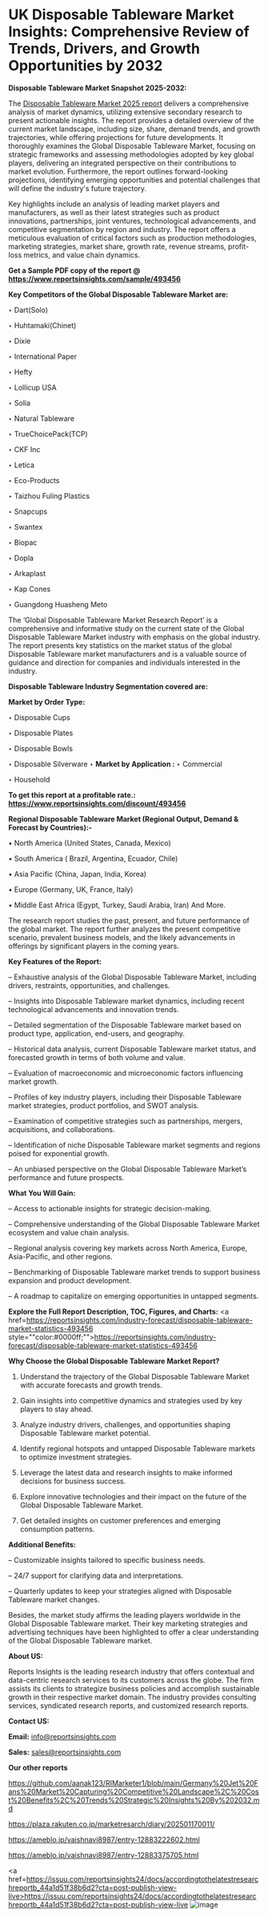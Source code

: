# UK Disposable Tableware Market Insights: Comprehensive Review of Trends, Drivers, and Growth Opportunities by 2032

<strong>Disposable Tableware Market Snapshot 2025-2032:</strong>

The <a href=https://www.reportsinsights.com/sample/493456>Disposable Tableware Market 2025 report</a> delivers a comprehensive analysis of market dynamics, utilizing extensive secondary research to present actionable insights. The report provides a detailed overview of the current market landscape, including size, share, demand trends, and growth trajectories, while offering projections for future developments. It thoroughly examines the Global Disposable Tableware Market, focusing on strategic frameworks and assessing methodologies adopted by key global players, delivering an integrated perspective on their contributions to market evolution. Furthermore, the report outlines forward-looking projections, identifying emerging opportunities and potential challenges that will define the industry's future trajectory.

Key highlights include an analysis of leading market players and manufacturers, as well as their latest strategies such as product innovations, partnerships, joint ventures, technological advancements, and competitive segmentation by region and industry. The report offers a meticulous evaluation of critical factors such as production methodologies, marketing strategies, market share, growth rate, revenue streams, profit-loss metrics, and value chain dynamics.

<strong>Get a Sample PDF copy of the report @ <a href=https://www.reportsinsights.com/sample/493456 style=color:#0000ff;>https://www.reportsinsights.com/sample/493456</a></strong>

<strong>Key Competitors of the Global Disposable Tableware Market are:</strong>

‣ Dart(Solo)

‣ Huhtamaki(Chinet)

‣ Dixie

‣ International Paper

‣ Hefty

‣ Lollicup USA

‣ Solia

‣ Natural Tableware

‣ TrueChoicePack(TCP)

‣ CKF Inc

‣ Letica

‣ Eco-Products

‣ Taizhou Fuling Plastics

‣ Snapcups

‣ Swantex

‣ Biopac

‣ Dopla

‣ Arkaplast

‣ Kap Cones

‣ Guangdong Huasheng Meto

The ‘Global Disposable Tableware Market Research Report’ is a comprehensive and informative study on the current state of the Global Disposable Tableware Market industry with emphasis on the global industry. The report presents key statistics on the market status of the global Disposable Tableware market manufacturers and is a valuable source of guidance and direction for companies and individuals interested in the industry.

<strong>Disposable Tableware Industry Segmentation covered are:</strong>

<strong>Market by Order Type: </strong>

‣ Disposable Cups

‣ Disposable Plates

‣ Disposable Bowls

‣ Disposable Silverware
‣ 
<strong>Market by Application :</strong>
‣ Commercial

‣ Household

<strong>To get this report at a profitable rate.: <a href=https://www.reportsinsights.com/discount/493456 style=color:#0000ff;>https://www.reportsinsights.com/discount/493456</a></strong>

<strong>Regional Disposable Tableware Market (Regional Output, Demand &amp; Forecast by Countries):-</strong>

• North America (United States, Canada, Mexico)

• South America ( Brazil, Argentina, Ecuador, Chile)

• Asia Pacific (China, Japan, India, Korea)

• Europe (Germany, UK, France, Italy)

• Middle East Africa (Egypt, Turkey, Saudi Arabia, Iran) And More.

The research report studies the past, present, and future performance of the global market. The report further analyzes the present competitive scenario, prevalent business models, and the likely advancements in offerings by significant players in the coming years.

<strong>Key Features of the Report:</strong>

– Exhaustive analysis of the Global Disposable Tableware Market, including drivers, restraints, opportunities, and challenges.

– Insights into Disposable Tableware market dynamics, including recent technological advancements and innovation trends.

– Detailed segmentation of the Disposable Tableware market based on product type, application, end-users, and geography.

– Historical data analysis, current Disposable Tableware market status, and forecasted growth in terms of both volume and value.

– Evaluation of macroeconomic and microeconomic factors influencing market growth.

– Profiles of key industry players, including their Disposable Tableware market strategies, product portfolios, and SWOT analysis.

– Examination of competitive strategies such as partnerships, mergers, acquisitions, and collaborations.

– Identification of niche Disposable Tableware market segments and regions poised for exponential growth.

– An unbiased perspective on the Global Disposable Tableware Market’s performance and future prospects.

<strong>What You Will Gain:</strong>

– Access to actionable insights for strategic decision-making.

– Comprehensive understanding of the Global Disposable Tableware Market ecosystem and value chain analysis.

– Regional analysis covering key markets across North America, Europe, Asia-Pacific, and other regions.

– Benchmarking of Disposable Tableware market trends to support business expansion and product development.

– A roadmap to capitalize on emerging opportunities in untapped segments.

<strong>Explore the Full Report Description, TOC, Figures, and Charts:</strong>
<a href=https://reportsinsights.com/industry-forecast/disposable-tableware-market-statistics-493456 style=""color:#0000ff;"">https://reportsinsights.com/industry-forecast/disposable-tableware-market-statistics-493456</a>

<strong>Why Choose the Global Disposable Tableware Market Report?</strong>

1. Understand the trajectory of the Global Disposable Tableware Market with accurate forecasts and growth trends.

2. Gain insights into competitive dynamics and strategies used by key players to stay ahead.

3. Analyze industry drivers, challenges, and opportunities shaping Disposable Tableware market potential.

4. Identify regional hotspots and untapped Disposable Tableware markets to optimize investment strategies.

5. Leverage the latest data and research insights to make informed decisions for business success.

6. Explore innovative technologies and their impact on the future of the Global Disposable Tableware Market.

7. Get detailed insights on customer preferences and emerging consumption patterns.

<strong>Additional Benefits:</strong>

– Customizable insights tailored to specific business needs.

– 24/7 support for clarifying data and interpretations.

– Quarterly updates to keep your strategies aligned with Disposable Tableware market changes.

Besides, the market study affirms the leading players worldwide in the Global Disposable Tableware market. Their key marketing strategies and advertising techniques have been highlighted to offer a clear understanding of the Global Disposable Tableware market.

<strong><strong>About US</strong>:</strong>

Reports Insights is the leading research industry that offers contextual and data-centric research services to its customers across the globe. The firm assists its clients to strategize business policies and accomplish sustainable growth in their respective market domain. The industry provides consulting services, syndicated research reports, and customized research reports.

<strong>Contact US:</strong>

<p class=><b>Email:</b> <a href=mailto:info@reportsinsights.com>info@reportsinsights.com</a></p>
<p class=><b>Sales:</b> <a href=mailto:sales@reportsinsights.com>sales@reportsinsights.com</a></p>

<strong>Our other reports</strong>

<a href=https://github.com/aanak123/RIMarketer1/blob/main/Germany%20Jet%20Fans%20Market%20Capturing%20Competitive%20Landscape%2C%20Cost%20Benefits%2C%20Trends%20Strategic%20Insights%20By%202032.md>https://github.com/aanak123/RIMarketer1/blob/main/Germany%20Jet%20Fans%20Market%20Capturing%20Competitive%20Landscape%2C%20Cost%20Benefits%2C%20Trends%20Strategic%20Insights%20By%202032.md</a>

<a href=https://plaza.rakuten.co.jp/marketresarch/diary/202501170011/>https://plaza.rakuten.co.jp/marketresarch/diary/202501170011/</a>

<a href=https://ameblo.jp/vaishnavi8987/entry-12883222602.html>https://ameblo.jp/vaishnavi8987/entry-12883222602.html</a>

<a href=https://ameblo.jp/vaishnavi8987/entry-12883375705.html>https://ameblo.jp/vaishnavi8987/entry-12883375705.html</a>

<a href=https://issuu.com/reportsinsights24/docs/accordingtothelatestresearchreportb_44a1d51f38b6d2?cta=post-publish-view-live>https://issuu.com/reportsinsights24/docs/accordingtothelatestresearchreportb_44a1d51f38b6d2?cta=post-publish-view-live</a>
![image](https://github.com/user-attachments/assets/519e6494-6804-4499-8343-71ae7cb39217)

